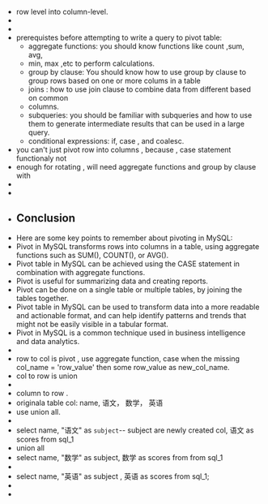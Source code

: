 - row level into column-level.
-
-
- prerequistes  before attempting to write a query to pivot table:
	- aggregate functions: you should know functions like count ,sum, avg,
	- min, max ,etc to perform calculations.
	- group by clause: You should know how to use group by clause to group rows based on one or more colums in a table
	- joins : how to use join clause to combine data from different   based on common
	- columns.
	- subqueries: you should be familiar with subqueries and how to use them to generate intermediate results that can be used in a large query.
	- conditional expressions:  if, case , and coalesc.
- you can't just pivot row into columns , because , case statement functionaly not
- enough for rotating , will need aggregate functions and group by clause with
-
-
- ## Conclusion
- Here are some key points to remember about pivoting in MySQL:
- Pivot in MySQL transforms rows into columns in a table, using aggregate functions such as SUM(), COUNT(), or AVG().
- Pivot table in MySQL can be achieved using the CASE statement in combination with aggregate functions.
- Pivot is useful for summarizing data and creating reports.
- Pivot can be done on a single table or multiple tables, by joining the tables together.
- Pivot table in MySQL can be used
   to transform data into a more readable and actionable format, and can 
  help identify patterns and trends that might not be easily visible in a 
  tabular format.
- Pivot in MySQL is a common technique used in business intelligence and data analytics.
-
- row to col is  pivot , use aggregate function,   case when the missing col_name = 'row_value' then some row_value     as  new_col_name.
- col to row is union
-
- column to row .
- originala table col:  name, 语文， 数学， 英语
- use union all.
-
- select name,  "语文" as `subject`-- subject are newly created col,  语文 as scores  from sql_1
- union all
- select name, "数学" as subject,  数学 as scores from from sql_1
-
- select name, "英语" as subject , 英语 as scores from sql_1;
-
-